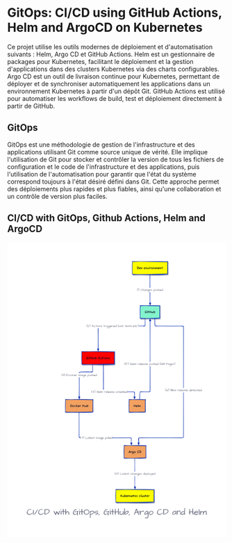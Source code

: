 # GitOps: CI/CD using GitHub Actions, Helm and ArgoCD on Kubernetes

Ce projet utilise les outils modernes de déploiement et d'automatisation suivants : Helm, Argo CD et GitHub Actions.
Helm est un gestionnaire de packages pour Kubernetes, facilitant le déploiement et la gestion d'applications dans des clusters Kubernetes via des charts configurables. 
Argo CD est un outil de livraison continue pour Kubernetes, permettant de déployer et de synchroniser automatiquement les applications dans un environnement Kubernetes à partir d'un dépôt Git.
GitHub Actions est utilisé pour automatiser les workflows de build, test et déploiement directement à partir de GitHub.

## GitOps
GitOps est une méthodologie de gestion de l'infrastructure et des applications utilisant Git comme source unique de vérité. Elle implique l'utilisation de Git pour stocker et contrôler la version de tous les fichiers de configuration et le code de l'infrastructure et des applications, puis l'utilisation de l'automatisation pour garantir que l'état du système correspond toujours à l'état désiré défini dans Git. Cette approche permet des déploiements plus rapides et plus fiables, ainsi qu'une collaboration et un contrôle de version plus faciles.

## CI/CD with GitOps, Github Actions, Helm and ArgoCD
![Texte Alternatif](images/cicd-pipeline.png)

